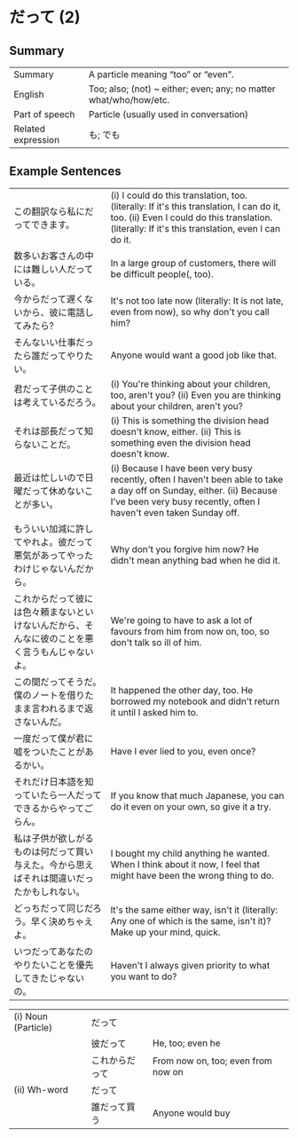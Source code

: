 # だって (2)

## Summary

<table><tr>   <td>Summary</td>   <td>A particle meaning “too” or “even”.</td></tr><tr>   <td>English</td>   <td>Too; also; (not) ~ either; even; any; no matter what/who/how/etc.</td></tr><tr>   <td>Part of speech</td>   <td>Particle (usually used in conversation)</td></tr><tr>   <td>Related expression</td>   <td>も; でも</td></tr></table>

## Example Sentences

<table><tr>   <td>この翻訳なら私にだってできます。</td>   <td>(i) I could do this translation, too. (literally: If it's this translation, I can do it, too. (ii) Even I could do this translation. (literally: If it's this translation, even I can do it.</td></tr><tr>   <td>数多いお客さんの中には難しい人だっている。</td>   <td>In a large group of customers, there will be difficult people(, too).</td></tr><tr>   <td>今からだって遅くないから、彼に電話してみたら?</td>   <td>It's not too late now (literally: It is not late, even from now), so why don't you call him?</td></tr><tr>   <td>そんないい仕事だったら誰だってやりたい。</td>   <td>Anyone would want a good job like that.</td></tr><tr>   <td>君だって子供のことは考えているだろう。</td>   <td>(i) You're thinking about your children, too, aren't you? (ii) Even you are thinking about your children, aren't you?</td></tr><tr>   <td>それは部長だって知らないことだ。</td>   <td>(i) This is something the division head doesn't know, either. (ii) This is something even the division head doesn't know.</td></tr><tr>   <td>最近は忙しいので日曜だって休めないことが多い。</td>   <td>(i) Because I have been very busy recently, often I haven't been able to take a day off on Sunday, either. (ii) Because I've been very busy recently, often I haven't even taken Sunday off.</td></tr><tr>   <td>もういい加減に許してやれよ。彼だって悪気があってやったわけじゃないんだから。</td>   <td>Why don't you forgive him now? He didn't mean anything bad when he did it.</td></tr><tr>   <td>これからだって彼には色々頼まないといけないんだから、そんなに彼のことを悪く言うもんじゃないよ。</td>   <td>We're going to have to ask a lot of favours from him from now on, too, so don't talk so ill of him.</td></tr><tr>   <td>この間だってそうだ。僕のノートを借りたまま言われるまで返さないんだ。</td>   <td>It happened the other day, too. He borrowed my notebook and didn't return it until I asked him to.</td></tr><tr>   <td>一度だって僕が君に嘘をついたことがあるかい。</td>   <td>Have I ever lied to you, even once?</td></tr><tr>   <td>それだけ日本語を知っていたら一人だってできるからやってごらん。</td>   <td>If you know that much Japanese, you can do it even on your own, so give it a try.</td></tr><tr>   <td>私は子供が欲しがるものは何だって買い与えた。今から思えばそれは間違いだったかもしれない。</td>   <td>I bought my child anything he wanted. When I think about it now, I feel that might have been the wrong thing to do.</td></tr><tr>   <td>どっちだって同じだろう。早く決めちゃえよ。</td>   <td>lt's the same either way, isn't it (literally: Any one of which is the same, isn't it)? Make up your mind, quick.</td></tr><tr>   <td>いつだってあなたのやりたいことを優先してきたじゃないの。</td>   <td>Haven't I always given priority to what you want to do?</td></tr></table>

<table class="table"><tbody><tr class="tr head"><td class="td"><span class="numbers">(i)</span> <span class="bold">Noun (Particle)</span> </td><td class="td"><span class="concept">だって</span></td><td class="td"></td></tr><tr class="tr"><td class="td"></td><td class="td"><span>彼</span><span class="concept">だって</span></td><td class="td"><span>He, too; even he</span></td></tr><tr class="tr"><td class="td"></td><td class="td"><span>これから</span><span class="concept">だって</span></td><td class="td"><span>From now on, too; even from now on</span></td></tr><tr class="tr head"><td class="td"><span class="numbers">(ii)</span> <span class="bold">Wh-word</span></td><td class="td"><span class="concept">だって</span></td><td class="td"></td></tr><tr class="tr"><td class="td"></td><td class="td"><span>誰</span><span class="concept">だって</span><span>買う</span></td><td class="td"><span>Anyone would buy</span></td></tr></tbody></table>

